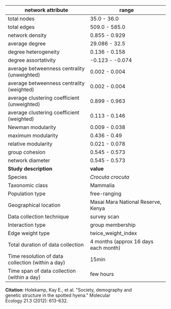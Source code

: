 network attribute|range
---|---
total nodes|35.0 - 36.0
total edges|509.0 - 585.0
network density|0.855 - 0.929
average degree|29.086 - 32.5
degree heterogeneity|0.136 - 0.158
degree assortativity|-0.123 - -0.074
average betweenness centrality (unweighted)|0.002 - 0.004
average betweenness centrality (weighted)|0.002 - 0.004
average clustering coefficient (unweighted)|0.899 - 0.963
average clustering coefficient (weighted)|0.113 - 0.146
Newman modularity|0.009 - 0.038
maximum modularity|0.436 - 0.49
relative modularity|0.021 - 0.078
group cohesion|0.545 - 0.573
network diameter|0.545 - 0.573
**Study description**|**value**
Species|*Crocuta crocuta*
Taxonomic class|Mammalia
Population type|free-ranging
Geographical location|Masai Mara National Reserve, Kenya
Data collection technique|survey scan
Interaction type|group membership
Edge weight type|twice_weight_index
Total duration of data collection|4 months (approx 16 days each month)
Time resolution of data collection (within a day)|15min
Time span of data collection (within a day)|few hours
**Citation**: Holekamp, Kay E., et al. "Society, demography and <br> genetic structure in the spotted hyena." Molecular <br> Ecology 21.3 (2012): 613-632.